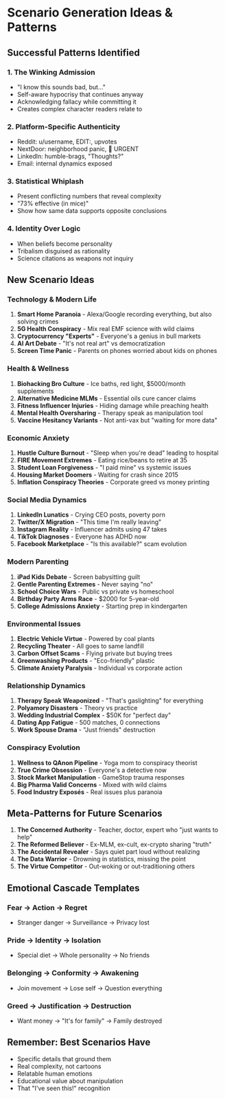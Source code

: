 # Scenario Generation Ideas & Patterns

## Successful Patterns Identified

### 1. **The Winking Admission**
- "I know this sounds bad, but..." 
- Self-aware hypocrisy that continues anyway
- Acknowledging fallacy while committing it
- Creates complex character readers relate to

### 2. **Platform-Specific Authenticity**
- Reddit: u/username, EDIT:, upvotes
- NextDoor: neighborhood panic, 🚨 URGENT
- LinkedIn: humble-brags, "Thoughts?"
- Email: internal dynamics exposed

### 3. **Statistical Whiplash**
- Present conflicting numbers that reveal complexity
- "73% effective (in mice)" 
- Show how same data supports opposite conclusions

### 4. **Identity Over Logic**
- When beliefs become personality
- Tribalism disguised as rationality
- Science citations as weapons not inquiry

## New Scenario Ideas

### Technology & Modern Life
1. **Smart Home Paranoia** - Alexa/Google recording everything, but also solving crimes
2. **5G Health Conspiracy** - Mix real EMF science with wild claims
3. **Cryptocurrency "Experts"** - Everyone's a genius in bull markets
4. **AI Art Debate** - "It's not real art" vs democratization 
5. **Screen Time Panic** - Parents on phones worried about kids on phones

### Health & Wellness
1. **Biohacking Bro Culture** - Ice baths, red light, $5000/month supplements
2. **Alternative Medicine MLMs** - Essential oils cure cancer claims
3. **Fitness Influencer Injuries** - Hiding damage while preaching health
4. **Mental Health Oversharing** - Therapy speak as manipulation tool
5. **Vaccine Hesitancy Variants** - Not anti-vax but "waiting for more data"

### Economic Anxiety
1. **Hustle Culture Burnout** - "Sleep when you're dead" leading to hospital
2. **FIRE Movement Extremes** - Eating rice/beans to retire at 35
3. **Student Loan Forgiveness** - "I paid mine" vs systemic issues
4. **Housing Market Doomers** - Waiting for crash since 2015
5. **Inflation Conspiracy Theories** - Corporate greed vs money printing

### Social Media Dynamics
1. **LinkedIn Lunatics** - Crying CEO posts, poverty porn
2. **Twitter/X Migration** - "This time I'm really leaving"
3. **Instagram Reality** - Influencer admits using 47 takes
4. **TikTok Diagnoses** - Everyone has ADHD now
5. **Facebook Marketplace** - "Is this available?" scam evolution

### Modern Parenting
1. **iPad Kids Debate** - Screen babysitting guilt
2. **Gentle Parenting Extremes** - Never saying "no"
3. **School Choice Wars** - Public vs private vs homeschool
4. **Birthday Party Arms Race** - $2000 for 5-year-old
5. **College Admissions Anxiety** - Starting prep in kindergarten

### Environmental Issues
1. **Electric Vehicle Virtue** - Powered by coal plants
2. **Recycling Theater** - All goes to same landfill
3. **Carbon Offset Scams** - Flying private but buying trees
4. **Greenwashing Products** - "Eco-friendly" plastic
5. **Climate Anxiety Paralysis** - Individual vs corporate action

### Relationship Dynamics
1. **Therapy Speak Weaponized** - "That's gaslighting" for everything
2. **Polyamory Disasters** - Theory vs practice
3. **Wedding Industrial Complex** - $50K for "perfect day"
4. **Dating App Fatigue** - 500 matches, 0 connections
5. **Work Spouse Drama** - "Just friends" destruction

### Conspiracy Evolution
1. **Wellness to QAnon Pipeline** - Yoga mom to conspiracy theorist
2. **True Crime Obsession** - Everyone's a detective now
3. **Stock Market Manipulation** - GameStop trauma responses
4. **Big Pharma Valid Concerns** - Mixed with wild claims
5. **Food Industry Exposés** - Real issues plus paranoia

## Meta-Patterns for Future Scenarios

1. **The Concerned Authority** - Teacher, doctor, expert who "just wants to help"
2. **The Reformed Believer** - Ex-MLM, ex-cult, ex-crypto sharing "truth"
3. **The Accidental Revealer** - Says quiet part loud without realizing
4. **The Data Warrior** - Drowning in statistics, missing the point
5. **The Virtue Competitor** - Out-woking or out-traditioning others

## Emotional Cascade Templates

### Fear → Action → Regret
- Stranger danger → Surveillance → Privacy lost

### Pride → Identity → Isolation  
- Special diet → Whole personality → No friends

### Belonging → Conformity → Awakening
- Join movement → Lose self → Question everything

### Greed → Justification → Destruction
- Want money → "It's for family" → Family destroyed

## Remember: Best Scenarios Have
- Specific details that ground them
- Real complexity, not cartoons
- Relatable human emotions
- Educational value about manipulation
- That "I've seen this!" recognition